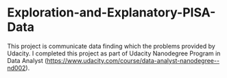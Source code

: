 # Exploration-and-Explanatory-PISA-Data
This project is communicate data finding which the problems provided by Udacity. I completed this project as part of Udacity Nanodegree Program in Data Analyst (https://www.udacity.com/course/data-analyst-nanodegree--nd002). 
